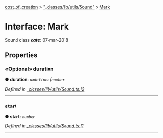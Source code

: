 [cost_of_creation](../README.md) > ["_classes/lib/utils/Sound"](../modules/__classes_lib_utils_sound_.md) > [Mark](../interfaces/__classes_lib_utils_sound_.mark.md)



# Interface: Mark


Sound class
*__date__*: 07-mar-2018



## Properties
<a id="duration"></a>

### «Optional» duration

**●  duration**:  *`undefined`⎮`number`* 

*Defined in [_classes/lib/utils/Sound.ts:12](https://github.com/codeartisticninja/cost_of_creation/blob/5dc4a7e/src/script/_classes/lib/utils/Sound.ts#L12)*





___

<a id="start"></a>

###  start

**●  start**:  *`number`* 

*Defined in [_classes/lib/utils/Sound.ts:11](https://github.com/codeartisticninja/cost_of_creation/blob/5dc4a7e/src/script/_classes/lib/utils/Sound.ts#L11)*





___


